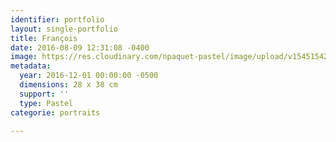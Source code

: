 ```yaml
---
identifier: portfolio
layout: single-portfolio
title: François
date: 2016-08-09 12:31:08 -0400
image: https://res.cloudinary.com/npaquet-pastel/image/upload/v1545154273/Francois-moyen-pastel-28-X-38-cm-2016.jpg
metadata:
  year: 2016-12-01 00:00:00 -0500
  dimensions: 28 x 38 cm
  support: ''
  type: Pastel
categorie: portraits

---
```

